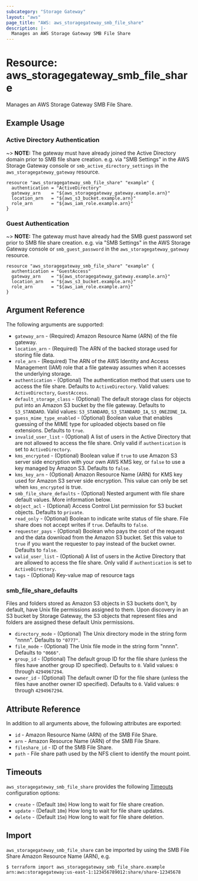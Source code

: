 ```yaml
---
subcategory: "Storage Gateway"
layout: "aws"
page_title: "AWS: aws_storagegateway_smb_file_share"
description: |-
  Manages an AWS Storage Gateway SMB File Share
---
```


# Resource: aws_storagegateway_smb_file_share

Manages an AWS Storage Gateway SMB File Share.

## Example Usage

### Active Directory Authentication

~> **NOTE:** The gateway must have already joined the Active Directory domain prior to SMB file share creation. e.g. via "SMB Settings" in the AWS Storage Gateway console or `smb_active_directory_settings` in the `aws_storagegateway_gateway` resource.

```hcl
resource "aws_storagegateway_smb_file_share" "example" {
  authentication = "ActiveDirectory"
  gateway_arn    = "${aws_storagegateway_gateway.example.arn}"
  location_arn   = "${aws_s3_bucket.example.arn}"
  role_arn       = "${aws_iam_role.example.arn}"
}
```

### Guest Authentication

~> **NOTE:** The gateway must have already had the SMB guest password set prior to SMB file share creation. e.g. via "SMB Settings" in the AWS Storage Gateway console or `smb_guest_password` in the `aws_storagegateway_gateway` resource.

```hcl
resource "aws_storagegateway_smb_file_share" "example" {
  authentication = "GuestAccess"
  gateway_arn    = "${aws_storagegateway_gateway.example.arn}"
  location_arn   = "${aws_s3_bucket.example.arn}"
  role_arn       = "${aws_iam_role.example.arn}"
}
```

## Argument Reference

The following arguments are supported:

* `gateway_arn` - (Required) Amazon Resource Name (ARN) of the file gateway.
* `location_arn` - (Required) The ARN of the backed storage used for storing file data.
* `role_arn` - (Required) The ARN of the AWS Identity and Access Management (IAM) role that a file gateway assumes when it accesses the underlying storage.
* `authentication` - (Optional) The authentication method that users use to access the file share. Defaults to `ActiveDirectory`. Valid values: `ActiveDirectory`, `GuestAccess`.
* `default_storage_class` - (Optional) The default storage class for objects put into an Amazon S3 bucket by the file gateway. Defaults to `S3_STANDARD`. Valid values: `S3_STANDARD`, `S3_STANDARD_IA`, `S3_ONEZONE_IA`.
* `guess_mime_type_enabled` - (Optional) Boolean value that enables guessing of the MIME type for uploaded objects based on file extensions. Defaults to `true`.
* `invalid_user_list` - (Optional) A list of users in the Active Directory that are not allowed to access the file share. Only valid if `authentication` is set to `ActiveDirectory`.
* `kms_encrypted` - (Optional) Boolean value if `true` to use Amazon S3 server side encryption with your own AWS KMS key, or `false` to use a key managed by Amazon S3. Defaults to `false`.
* `kms_key_arn` - (Optional) Amazon Resource Name (ARN) for KMS key used for Amazon S3 server side encryption. This value can only be set when `kms_encrypted` is true.
* `smb_file_share_defaults` - (Optional) Nested argument with file share default values. More information below.
* `object_acl` - (Optional) Access Control List permission for S3 bucket objects. Defaults to `private`.
* `read_only` - (Optional) Boolean to indicate write status of file share. File share does not accept writes if `true`. Defaults to `false`.
* `requester_pays` - (Optional) Boolean who pays the cost of the request and the data download from the Amazon S3 bucket. Set this value to `true` if you want the requester to pay instead of the bucket owner. Defaults to `false`.
* `valid_user_list` - (Optional) A list of users in the Active Directory that are allowed to access the file share. Only valid if `authentication` is set to `ActiveDirectory`.
* `tags` - (Optional) Key-value map of resource tags

### smb_file_share_defaults

Files and folders stored as Amazon S3 objects in S3 buckets don't, by default, have Unix file permissions assigned to them. Upon discovery in an S3 bucket by Storage Gateway, the S3 objects that represent files and folders are assigned these default Unix permissions.

* `directory_mode` - (Optional) The Unix directory mode in the string form "nnnn". Defaults to `"0777"`.
* `file_mode` - (Optional) The Unix file mode in the string form "nnnn". Defaults to `"0666"`.
* `group_id` - (Optional) The default group ID for the file share (unless the files have another group ID specified). Defaults to `0`. Valid values: `0` through `4294967294`.
* `owner_id` - (Optional) The default owner ID for the file share (unless the files have another owner ID specified). Defaults to `0`. Valid values: `0` through `4294967294`.

## Attribute Reference

In addition to all arguments above, the following attributes are exported:

* `id` - Amazon Resource Name (ARN) of the SMB File Share.
* `arn` - Amazon Resource Name (ARN) of the SMB File Share.
* `fileshare_id` - ID of the SMB File Share.
* `path` - File share path used by the NFS client to identify the mount point.

## Timeouts

`aws_storagegateway_smb_file_share` provides the following [Timeouts](/docs/configuration/resources.html#timeouts) configuration options:

* `create` - (Default `10m`) How long to wait for file share creation.
* `update` - (Default `10m`) How long to wait for file share updates.
* `delete` - (Default `15m`) How long to wait for file share deletion.

## Import

`aws_storagegateway_smb_file_share` can be imported by using the SMB File Share Amazon Resource Name (ARN), e.g.

```
$ terraform import aws_storagegateway_smb_file_share.example arn:aws:storagegateway:us-east-1:123456789012:share/share-12345678
```

